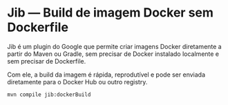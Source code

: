 # Jib — Build de imagem Docker sem Dockerfile

Jib é um plugin do Google que permite criar imagens Docker diretamente a partir do Maven ou Gradle, sem precisar de Docker instalado localmente e sem precisar de Dockerfile.

Com ele, a build da imagem é rápida, reprodutível e pode ser enviada diretamente para o Docker Hub ou outro registry.

```shell
mvn compile jib:dockerBuild
```